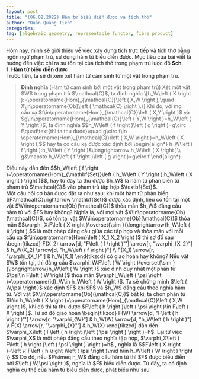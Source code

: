 ```yaml
---
layout: post
title: "(06.02.2022) Hàm tử biểu diễn được và tích thớ"
author: "Doãn Quang Tiến"
categories: 
tag: [algebraic geometry, representable functor, fibre product]
---
```


Hôm nay, mình sẽ giới thiệu về việc xây dựng tích trực tiếp và tích thớ bằng ngôn ngữ phạm trù, sử dụng hàm tử biểu diễn được. Mục tiêu của bài viết là hướng đến việc chỉ ra sự tồn tại của tích thớ trong phạm trù lược đồ $\textbf{Sch}$.<br>
**1. Hàm tử biểu diễn được**<br>
Trước tiên, ta sẽ đi xem xét hàm tử cảm sinh từ một vật trong phạm trù.
<blockquote>
<strong> Định nghĩa </strong>(Hàm tử cảm sinh bởi một vật trong phạm trù) Xét một vật $W$ trong phạm trù $\mathcal{C}$, ta định nghĩa
    \[h_W\left ( X \right ):=\operatorname{Hom}_{\mathcal{C}}\left ( X,W \right ),\quad X\in\operatorname{Ob}\left ( \mathcal{C} \right ).\]
Khi đó, với mọi cấu xạ $f\in\operatorname{Hom}_{\mathcal{C}}\left ( X,Y \right )$ và $g\in\operatorname{Hom}_{\mathcal{C}}\left ( Y,W \right )=h_W\left ( Y \right )$, ta định nghĩa
    $$h_W\left ( f \right )\left ( g \right )=g\circ f\quad\text{thì ta thu được}\quad g\circ f\in \operatorname{Hom}_{\mathcal{C}}\left ( X,W \right )=h_W\left ( X \right ),$$
hay ta có cấu xạ được xác định bởi
\begin{align*}
    h_W\left ( f \right ):h_W\left ( Y \right )&\longrightarrow h_W\left ( X \right )\\
g&\mapsto h_W\left ( f \right )\left ( g \right )=g\circ f
\end{align*}
</blockquote>
Điều này dẫn đến $$h_W\left ( f \right )=\operatorname{Hom}_{\mathbf{Set}}\left ( h_W\left ( Y \right ),h_W\left ( X \right ) \right )$$, hay từ đây ta thu được $h_W$ là hàm tử phản biến từ phạm trù $\mathcal{C}$ vào phạm trù tập hợp $\textbf{Set}$.<br>
Một câu hỏi cơ bản được đặt ra như sau: khi một hàm tử phản biến $F:\mathcal{C}\rightarrow \mathbf{Set}$ được xác định, liệu có tồn tại một vật $W\in\operatorname{Ob}(\mathcal{C})$ thỏa mãn $h_W$ đẳng cấu hàm tử với $F$ hay không? Nghĩa là, với mọi vật $X\in\operatorname{Ob}(\mathcal{C})$, có tồn tại vật $W\in\operatorname{Ob}(\mathcal{C})$ thỏa mãn
$$\varphi_X:F\left ( X \right )\overset{\sim }{\longrightarrow}h_W\left ( X \right ),$$
là một phép đẳng cấu giữa các tập hợp và thỏa mãn với mỗi cấu xạ $f\in\operatorname{Hom}\left ( X_1,X_2 \right )$ thì sơ đồ sau
\begin{tikzcd}
F(X_2) \arrow[d, "F\left ( f \right )"'] \arrow[r, "\varphi_{X_2}"] & h_W(X_2) \arrow[d, "h_W\left ( f \right )"] \\
F(X_1) \arrow[r, "\varphi_{X_1}"']                                  & h_W(X_1)                                   
\end{tikzcd}
có giao hoán hay không? Nếu vật $W$ tồn tại, thì đẳng cấu $\varphi_W:F\left ( W \right )\overset{\sim }{\longrightarrow}h_W\left ( W \right )$ xác định duy nhất một phần tử $\psi\in F\left ( W \right )$ thỏa mãn $\varphi_W\left ( \psi \right )=\operatorname{id}_W\in h_W\left ( W \right )$. Ta sẽ chứng minh $\left ( W,\psi \right )$ xác định $F$ khi $F$ và $h_W$ đẳng cấu theo nghĩa hàm tử. Với vật $X\in\operatorname{Ob}(\mathcal{C})$ bất kì, ta chọn phần tử $h\in h_W\left ( X \right )=\operatorname{Hom}_{\mathcal{C}}\left ( X,W \right )$, khi đó thì ta thu được $F\left ( h \right )\left ( \psi \right )\in F\left ( X \right )$. Từ sơ đồ giao hoán
\begin{tikzcd}
F(W) \arrow[d, "F\left ( h \right )"'] \arrow[r, "\varphi_{W}"] & h_W(W) \arrow[d, "h_W\left ( h \right )"] \\
F(X) \arrow[r, "\varphi_{X}"']                                  & h_W(X)                                   
\end{tikzcd}
dẫn đến $\varphi_X\left ( F\left ( h \right )\left ( \psi \right ) \right )=h$. Lại từ việc $\varphi_X$ là một phép đẳng cấu theo nghĩa tập hợp, $\varphi_X\left ( F\left ( h \right )\left ( \psi \right ) \right )=h$ , nghĩa là
$$F\left ( X \right )=\left \{ F\left ( h \right )\left ( \psi \right )\mid h\in h_W\left ( W \right ) \right \}.$$
Do đó, nếu $F\simeq h_W$ đẳng cấu hàm tử thì $F$ được biểu diễn bởi $\left ( W,\psi \right )$, nghĩa là $F$ biểu diễn được. Từ đây, ta có định nghĩa cụ thể của hàm tử biểu diễn được, phát biểu như sau







 
